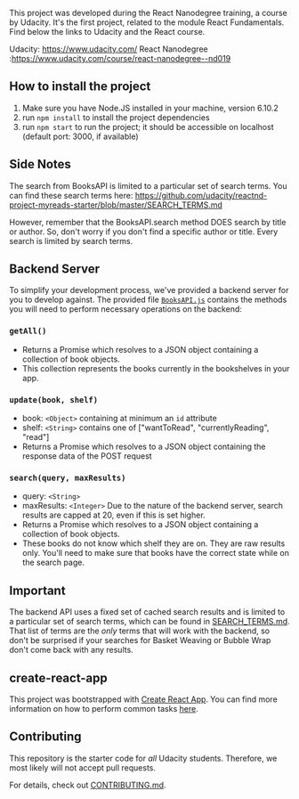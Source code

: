 
This project was developed during the React Nanodegree training, a course by Udacity. 
It's the first project, related to the module React Fundamentals. 
Find below the links to Udacity and the React course.

Udacity: https://www.udacity.com/
React Nanodegree :https://www.udacity.com/course/react-nanodegree--nd019

## How to install the project

1. Make sure you have Node.JS installed in your machine, version 6.10.2
2. run `npm install` to install the project dependencies
3. run `npm start` to run the project; it should be accessible on localhost (default port: 3000, if available)

## Side Notes

The search from BooksAPI is limited to a particular set of search terms. You can find these search terms here: https://github.com/udacity/reactnd-project-myreads-starter/blob/master/SEARCH_TERMS.md
                  
However, remember that the BooksAPI.search method DOES search by title or author. So, don't worry if you don't find a specific author or title. Every search is limited by search terms.

## Backend Server

To simplify your development process, we've provided a backend server for you to develop against. The provided file [`BooksAPI.js`](src/BooksAPI.js) contains the methods you will need to perform necessary operations on the backend:

### `getAll()`
* Returns a Promise which resolves to a JSON object containing a collection of book objects.
* This collection represents the books currently in the bookshelves in your app.

### `update(book, shelf)`
* book: `<Object>` containing at minimum an `id` attribute
* shelf: `<String>` contains one of ["wantToRead", "currentlyReading", "read"]  
* Returns a Promise which resolves to a JSON object containing the response data of the POST request

### `search(query, maxResults)`
* query: `<String>`
* maxResults: `<Integer>` Due to the nature of the backend server, search results are capped at 20, even if this is set higher.
* Returns a Promise which resolves to a JSON object containing a collection of book objects.
* These books do not know which shelf they are on. They are raw results only. You'll need to make sure that books have the correct state while on the search page.

## Important
The backend API uses a fixed set of cached search results and is limited to a particular set of search terms, which can be found in [SEARCH_TERMS.md](SEARCH_TERMS.md). That list of terms are the _only_ terms that will work with the backend, so don't be surprised if your searches for Basket Weaving or Bubble Wrap don't come back with any results. 

## create-react-app

This project was bootstrapped with [Create React App](https://github.com/facebookincubator/create-react-app). You can find more information on how to perform common tasks [here](https://github.com/facebookincubator/create-react-app/blob/master/packages/react-scripts/template/README.md).

## Contributing

This repository is the starter code for _all_ Udacity students. Therefore, we most likely will not accept pull requests.

For details, check out [CONTRIBUTING.md](CONTRIBUTING.md).
